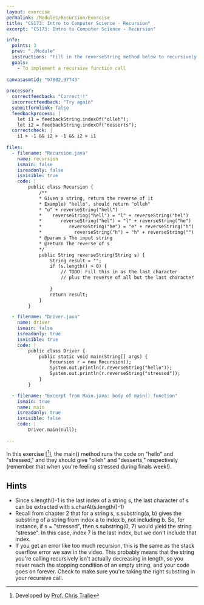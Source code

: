 ```yaml
---
layout: exercise
permalink: /Modules/Recursion/Exercise
title: "CS173: Intro to Computer Science - Recursion"
excerpt: "CS173: Intro to Computer Science - Recursion"

info:
  points: 3
  prev: "./Module"
  instructions: "Fill in the reverseString method below to recursively compute the string in reverse."
  goals:
    - To implement a recursive function call
    
canvasasmtid: "97802,97743"    
    
processor:  
  correctfeedback: "Correct!!" 
  incorrectfeedback: "Try again"
  submitformlink: false
  feedbackprocess: | 
    let i1 = feedbackString.indexOf("olleh");
    let i2 = feedbackString.indexOf("desserts");
  correctcheck: |
    i1 > -1 && i2 > -1 && i2 > i1
 
files:
  - filename: "Recursion.java"
    name: recursion
    ismain: false
    isreadonly: false
    isvisible: true
    code: |
        public class Recursion {
            /**
            * Given a string, return the reverse of it
            * Example) "hello", should return "olleh"
            * "o" + reverseString("hell")
            *    reverseString("hell") = "l" + reverseString("hel")
            *       reverseString("hel") = "l" + reverseString("he")
            *          reverseString("he") = "e" + reverseString("h")
            *            reverseString("h") = "h" + reverseString("")
            * @param s The input string
            * @return The reverse of s
            */
            public String reverseString(String s) {
                String result = "";
                if (s.length() > 0) {
                    // TODO: Fill this in as the last character
                    // plus the reverse of all but the last character
                    
                }
                return result;
            }
        }

  - filename: "Driver.java"
    name: driver
    ismain: false
    isreadonly: true
    isvisible: true
    code: | 
        public class Driver {
            public static void main(String[] args) {
                Recursion r = new Recursion();
                System.out.println(r.reverseString("hello"));
                System.out.println(r.reverseString("stressed"));
            }
        }    

  - filename: "Excerpt from Main.java: body of main() function"
    ismain: true
    name: main
    isreadonly: true
    isvisible: false
    code: |
        Driver.main(null);
        
---
```


In this exercise \[[^1]\], the main() method runs the code on "hello" and "stressed," and they should give "olleh" and "desserts," respectively (remember that when you're feeling stressed during finals week!).

## Hints
* Since s.length()-1 is the last index of a string s, the last character of s can be extracted with s.charAt(s.length()-1)
* Recall from chapter 2 that for a string s, s.substring(a, b) gives the substring of a string from index a to index b, not including b. So, for instance, if s = "stressed", then s.substring(0, 7) would yield the string "stresse". In this case, index 7 is the last index, but we don't include that index.
* If you get an error like too much recursion, this is the same as the stack overflow error we saw in the video. This probably means that the string you're calling recursively isn't actually decreasing in length, so you never reach the stopping condition of an empty string, and your code goes on forever. Check to make sure you're taking the right substring in your recursive call.

[^1]: Developed by [Prof. Chris Tralie](https://www.ursinus.edu/live/profiles/4502-christopher-j-tralie)